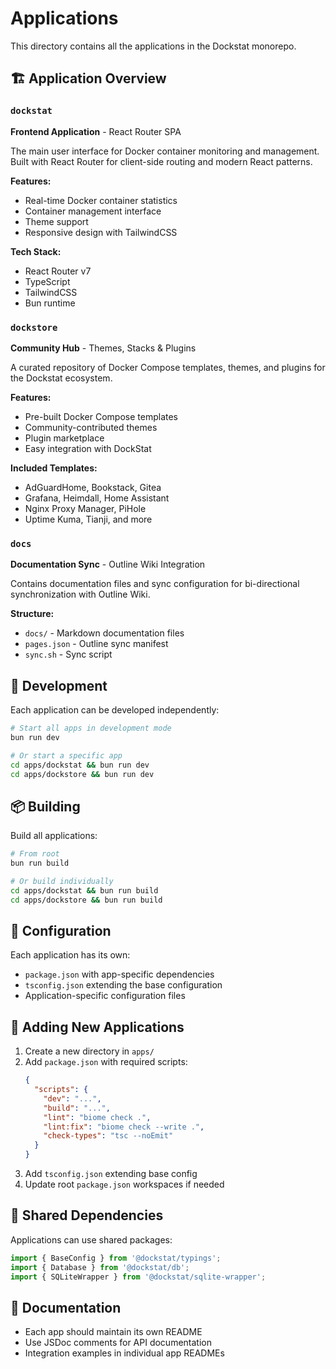 # Applications

This directory contains all the applications in the Dockstat monorepo.

## 🏗️ Application Overview

### `dockstat`
**Frontend Application** - React Router SPA

The main user interface for Docker container monitoring and management. Built with React Router for client-side routing and modern React patterns.

**Features:**
- Real-time Docker container statistics
- Container management interface
- Theme support
- Responsive design with TailwindCSS

**Tech Stack:**
- React Router v7
- TypeScript
- TailwindCSS
- Bun runtime

### `dockstore`
**Community Hub** - Themes, Stacks & Plugins

A curated repository of Docker Compose templates, themes, and plugins for the Dockstat ecosystem.

**Features:**
- Pre-built Docker Compose templates
- Community-contributed themes
- Plugin marketplace
- Easy integration with DockStat

**Included Templates:**
- AdGuardHome, Bookstack, Gitea
- Grafana, Heimdall, Home Assistant
- Nginx Proxy Manager, PiHole
- Uptime Kuma, Tianji, and more

### `docs`
**Documentation Sync** - Outline Wiki Integration

Contains documentation files and sync configuration for bi-directional synchronization with Outline Wiki.

**Structure:**
- `docs/` - Markdown documentation files
- `pages.json` - Outline sync manifest
- `sync.sh` - Sync script

## 🚀 Development

Each application can be developed independently:

```bash
# Start all apps in development mode
bun run dev

# Or start a specific app
cd apps/dockstat && bun run dev
cd apps/dockstore && bun run dev
```

## 📦 Building

Build all applications:

```bash
# From root
bun run build

# Or build individually
cd apps/dockstat && bun run build
cd apps/dockstore && bun run build
```

## 🔧 Configuration

Each application has its own:
- `package.json` with app-specific dependencies
- `tsconfig.json` extending the base configuration
- Application-specific configuration files

## 📁 Adding New Applications

1. Create a new directory in `apps/`
2. Add `package.json` with required scripts:
   ```json
   {
     "scripts": {
       "dev": "...",
       "build": "...",
       "lint": "biome check .",
       "lint:fix": "biome check --write .",
       "check-types": "tsc --noEmit"
     }
   }
   ```
3. Add `tsconfig.json` extending base config
4. Update root `package.json` workspaces if needed

## 🤝 Shared Dependencies

Applications can use shared packages:

```typescript
import { BaseConfig } from '@dockstat/typings';
import { Database } from '@dockstat/db';
import { SQLiteWrapper } from '@dockstat/sqlite-wrapper';
```

## 📄 Documentation

- Each app should maintain its own README
- Use JSDoc comments for API documentation
- Integration examples in individual app READMEs